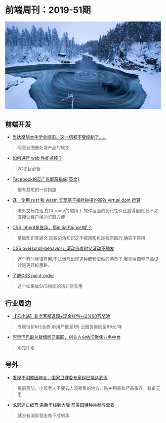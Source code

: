 # 前端周刊：2019-51期

[![](/img/bing/20200102.png?imageMogr2/thumbnail/960x)](https://cn.bing.com/search?q=漩涡)

## 前端开发

- [当达摩院大牛学会抠图，这一切都不受控制了……](https://mp.weixin.qq.com/s?__biz=MzIzOTU0NTQ0MA==&mid=2247493166&idx=1&sn=0d0ad57f3b4888fa2a93c3737c564f1c)

> 阿里云图像处理产品的软文

- [如何进行 web 性能监控？](http://www.alloyteam.com/2020/01/14184/)

> 2C项目必备

- [Facebook的反广告屏蔽措施[英文]](https://www.dylanpaulus.com/2019-11-24-how-fb-avoids-adblockers/)

> 很有意思的一些措施

- [译：使用 rust 和 wasm 实现基于指针碰撞的高效 virtual dom 运算](http://www.alloyteam.com/2020/01/dodrio-rust-wasm-fast-vdom/)

> 老外又玩花活,在Chrome的加持下,软件层面的优化性价比显得很低,还不如直接让客户换浏览器方便

- [CSS inherit是继承，那initial和unset呢？](https://www.zhangxinxu.com/wordpress/2020/01/css-initial-unset/)

> 基础知识普遍文.这些边角知识之不被熟知也是有原因的,确实不常用.

- [CSS overscroll-behavior让滚动嵌套时父滚动不触发](https://www.zhangxinxu.com/wordpress/2020/01/css-overscroll-behavior/)

> 这个有时候很有用,不过但凡出现这种嵌套滚动的场景了,我觉得调整产品设计是更好的思路.

- [了解CSS paint-order](https://www.zhangxinxu.com/wordpress/2020/01/css-paint-order/)

> 这个如果做SVG绘图的话非常实用


## 行业周边

- [【云小站】新老客都返现+现金红包+瓜分60万奖池](https://www.aliyun.com/minisite/goods?userCode=y31qmczl)

> 专属低价&代金券 新用户低至1折 云服务器低至89元/年

- [阿里巴巴副总裁墙辉已离职，创业方向依旧聚焦业务中台](https://36kr.com/p/5282726?ktm_source=feed)

> 用完即走

## 号外

- [发现不明原因肺炎，国家卫健委专家组已抵达武汉](https://mp.weixin.qq.com/s?__biz=MzAwMDI4NjY5OQ==&mid=2658255208&idx=1&sn=6406b3296c569dcfb2e0a5a9637d64a3)

> 提前预防，小孩老人不要去人流密集的地方，防护用品和药品备齐，有备无患

- [戈恩逃亡细节:乘新干线到大阪 前美国特种兵参与营救](https://www.cnbeta.com/articles/tech/929345.htm)

> 就没有国家意志办不成的事

